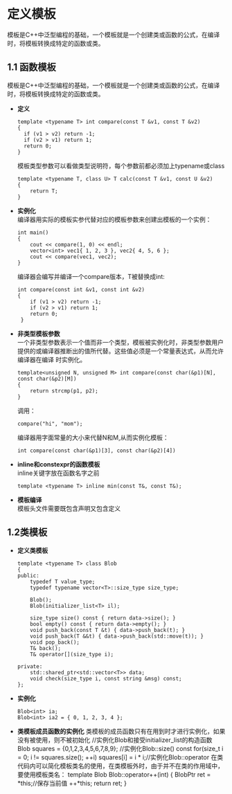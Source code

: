 # 定义模板
模板是C++中泛型编程的基础，一个模板就是一个创建类或函数的公式，在编译时，将模板转换成特定的函数或类。

## 1.1 函数模板
模板是C++中泛型编程的基础，一个模板就是一个创建类或函数的公式，在编译时，将模板转换成特定的函数或类。
- **定义**

      template <typename T> int compare(const T &v1, const T &v2)
	  {
		if (v1 > v2) return -1;
		if (v2 > v1) return 1;
		return 0;
	  }
  模板类型参数可以看做类型说明符，每个参数前都必须加上typename或class 

      template <typename T, class U> T calc(const T &v1, const U &v2)
	  {
	      return T;
	  }
	
- **实例化**  
  编译器用实际的模板实参代替对应的模板参数来创建出模板的一个实例：  

      int main()
      {
          cout << compare(1, 0) << endl;
          vector<int> vec1{ 1, 2, 3 }, vec2{ 4, 5, 6 };
          cout << compare(vec1, vec2);
      }
  编译器会编写并编译一个compare版本，T被替换成int:
    
      int compare(const int &v1, const int &v2)
      {
          if (v1 > v2) return -1;
          if (v2 > v1) return 1;
          return 0;
       }

- **非类型模板参数**  
  一个非类型参数表示一个值而非一个类型，模板被实例化时，非类型参数用户提供的或编译器推断出的值所代替。这些值必须是一个常量表达式，从而允许编译器在编译   时实例化。

      template<unsigned N, unsigned M> int compare(const char(&p1)[N], const char(&p2)[M])
      {
          return strcmp(p1, p2);
      }
  调用：
	  
      compare("hi", "mom");
  编译器用字面常量的大小来代替N和M,从而实例化模板：

      int compare(const char(&p1)[3], const char(&p2)[4])

- **inline和constexpr的函数模板**  
  inline关键字放在函数名字之前

      template <typename T> inline min(const T&, const T&);

- **模板编译**  
  模板头文件需要既包含声明又包含定义

## 1.2类模板  
- **定义类模板**

      template <typename T> class Blob
      {
      public:
          typedef T value_type;
          typedef typename vector<T>::size_type size_type;

          Blob();
          Blob(initializer_list<T> il);

          size_type size() const { return data->size(); }
          bool empty() const { return data->empty(); }
          void push_back(const T &t) { data->push_back(t); }
          void push_back(T &&t) { data->push_back(std::move(t)); }
          void pop_back();
          T& back();
          T& operator[](size_type i);

      private:
          std::shared_ptr<std::vector<T>> data;
          void check(size_type i, const string &msg) const;
      };

- **实例化**
        
      Blob<int> ia;
      Blob<int> ia2 = { 0, 1, 2, 3, 4 };

* **类模板成员函数的实例化**
  类模板的成员函数只有在用到时才进行实例化，如果没有被使用，则不被初始化
	  //实例化Blob<int>和接受initializer_list<int>的构造函数
	  Blob<int> squares = {0,1,2,3,4,5,6,7,8,9};
	  //实例化Blob<int>::size() const
	  for(size_t i = 0; i != squares.size(); ++i)
	  	squares[i] = i * i;//实例化Blob<int>::operator[](size_t)
  在类代码内可以简化模板类名的使用，在类模板外时，由于并不在类的作用域中，要使用模板类名：
	  template <typename T>
	  Blob<T> Blob<T>::operator++(int)
	  {
	      BlobPtr ret = *this;//保存当前值
		  ++*this;
		  return ret;
	  }